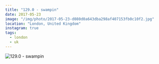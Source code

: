 ```yaml
---
title: "129.0 - swampin"
date: 2017-05-23
image: "/img/photo/2017-05-23-d080d0a643dba298af407153fb0c10f2.jpg"
location: "London, United Kingdom"
instagram: true
tags:
  - london
  - uk
---
```


![129.0 - swampin](/img/photo/2017-05-23-d080d0a643dba298af407153fb0c10f2.jpg)
